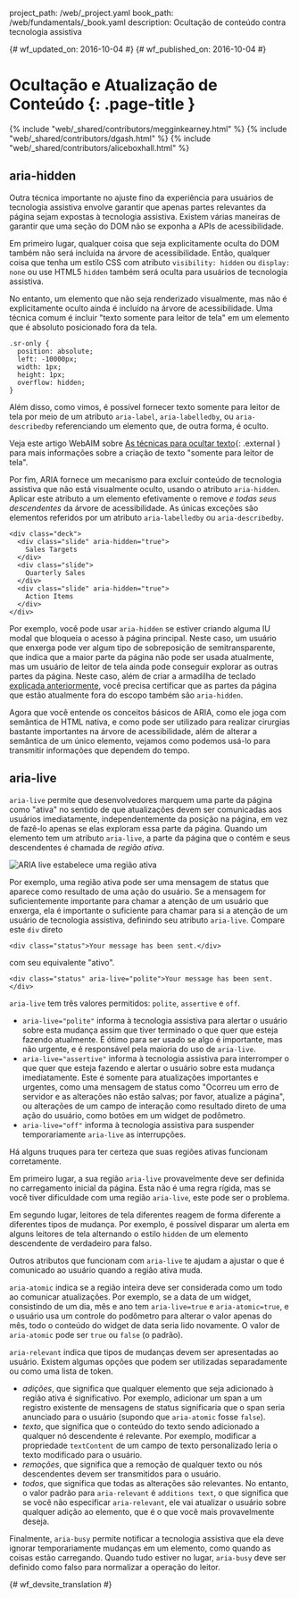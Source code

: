 project_path: /web/_project.yaml
book_path: /web/fundamentals/_book.yaml
description: Ocultação de conteúdo contra tecnologia assistiva


{# wf_updated_on: 2016-10-04 #}
{# wf_published_on: 2016-10-04 #}

# Ocultação e Atualização de Conteúdo {: .page-title }

{% include "web/_shared/contributors/megginkearney.html" %}
{% include "web/_shared/contributors/dgash.html" %}
{% include "web/_shared/contributors/aliceboxhall.html" %}

## aria-hidden

Outra técnica importante no ajuste fino da experiência para usuários de
tecnologia assistiva envolve garantir que apenas partes relevantes da página
sejam expostas à tecnologia assistiva. Existem várias maneiras de garantir que uma seção
do DOM não se exponha a APIs de acessibilidade.

Em primeiro lugar, qualquer coisa que seja explicitamente oculta do DOM
também não será incluída na árvore de acessibilidade. Então, qualquer coisa que tenha um estilo CSS com atributo `visibility:
hidden` ou `display: none` ou use HTML5 `hidden` também será oculta
para usuários de tecnologia assistiva.

No entanto, um elemento que não seja renderizado visualmente, mas não é explicitamente
oculto ainda é incluído na árvore de acessibilidade. Uma técnica comum é incluir
"texto somente para leitor de tela" em um elemento que é absoluto posicionado fora da tela.


    .sr-only {
      position: absolute;
      left: -10000px;
      width: 1px;
      height: 1px;
      overflow: hidden;
    }
    

Além disso, como vimos, é possível fornecer texto somente para leitor de tela por meio de um atributo 
`aria-label`, `aria-labelledby`, ou `aria-describedby` referenciando um elemento
que, de outra forma, é oculto.

Veja este artigo WebAIM sobre [As técnicas para ocultar
texto](http://webaim.org/techniques/css/invisiblecontent/#techniques){: .external }
para mais informações sobre a criação de texto "somente para leitor de tela".

Por fim, ARIA fornece um mecanismo para excluir conteúdo de tecnologia
assistiva que não está visualmente oculto, usando o atributo `aria-hidden`.
Aplicar este atributo a um elemento efetivamente o remove *e todas seus
 descendentes* da árvore de acessibilidade. As únicas exceções são elementos
referidos por um atributo `aria-labelledby` ou `aria-describedby`.

    <div class="deck">
      <div class="slide" aria-hidden="true">
        Sales Targets
      </div>
      <div class="slide">
        Quarterly Sales
      </div>
      <div class="slide" aria-hidden="true">
        Action Items
      </div>
    </div>

Por exemplo, você pode usar `aria-hidden` se estiver criando alguma IU modal que
bloqueia o acesso à página principal. Neste caso, um usuário que enxerga pode ver algum tipo de
sobreposição de semitransparente, que indica que a maior parte da página não
pode ser usada atualmente, mas um usuário de leitor de tela ainda pode
conseguir explorar as outras partes da página. Neste caso, além de criar a armadilha de teclado [explicada
anteriormente](/web/fundamentals/accessibility/focus/using-tabindex#modals-and-keyboard-traps),
você precisa certificar que as partes da página que estão atualmente fora do
escopo também são `aria-hidden`.

Agora que você entende os conceitos básicos de ARIA, como ele joga com semântica de HTML
nativa, e como pode ser utilizado para realizar cirurgias bastante importantes na
árvore de acessibilidade, além de alterar a semântica de um único elemento, vejamos
como podemos usá-lo para transmitir informações que dependem do tempo.

## aria-live

`aria-live` permite que desenvolvedores marquem uma parte da página como "ativa"
no sentido de que atualizações devem ser comunicadas aos usuários imediatamente,
independentemente da posição na página, em vez de fazê-lo apenas se elas exploram essa parte da página. Quando
um elemento tem um atributo `aria-live`, a parte da página que o contém
e seus descendentes é chamada de *região ativa*.

![ARIA live estabelece uma região ativa](imgs/aria-live.jpg)

Por exemplo, uma região ativa pode ser uma mensagem de status que aparece como resultado de
uma ação do usuário. Se a mensagem for suficientemente importante para chamar a atenção
de um usuário que enxerga, ela é importante o suficiente para chamar para si a atenção
de um usuário de tecnologia assistiva, definindo seu atributo `aria-live`. Compare este `div` direto


    <div class="status">Your message has been sent.</div>
    

com seu equivalente "ativo".


    <div class="status" aria-live="polite">Your message has been sent.</div>
    

`aria-live` tem três valores permitidos: `polite`, `assertive` e `off`.

 - `aria-live="polite"` informa à tecnologia assistiva para alertar o usuário sobre esta
   mudança assim que tiver terminado o que quer que esteja fazendo atualmente. É ótimo para ser usado
   se algo é importante, mas não urgente, e é responsável pela maioria do
   uso de `aria-live`.
 - `aria-live="assertive"` informa à tecnologia assistiva para interromper o que quer que esteja
   fazendo e alertar o usuário sobre esta mudança imediatamente. Este é somente para
   atualizações importantes e urgentes, como uma mensagem de status como "Ocorreu um erro
   de servidor e as alterações não estão salvas; por favor, atualize a página", ou
   alterações de um campo de interação como resultado direto de uma ação do usuário, como
   botões em um widget de podômetro.
 - `aria-live="off"` informa à tecnologia assistiva para suspender temporariamente
   `aria-live` as interrupções.

Há alguns truques para ter certeza que suas regiões ativas funcionam corretamente.

Em primeiro lugar, a sua região `aria-live` provavelmente deve ser definida no carregamento
inicial da página. Esta não é uma regra rígida, mas se você tiver dificuldade com
uma região `aria-live`, este pode ser o problema.

Em segundo lugar, leitores de tela diferentes reagem de forma diferente a diferentes tipos
de mudança. Por exemplo, é possível disparar um alerta em alguns leitores de tela
alternando o estilo `hidden` de um elemento descendente de verdadeiro para falso.

Outros atributos que funcionam com `aria-live` te ajudam a ajustar o que
é comunicado ao usuário quando a região ativa muda.

`aria-atomic` indica se a região inteira deve ser considerada como um todo
ao comunicar atualizações. Por exemplo, se a data de um widget, consistindo de 
um dia, mês e ano tem `aria-live=true` e `aria-atomic=true`, e o usuário usa um
controle do podômetro para alterar o valor apenas do mês, todo o
conteúdo do widget de data seria lido novamente. O valor de `aria-atomic` pode ser `true`
ou `false` (o padrão).

`aria-relevant` indica que tipos de mudanças devem ser apresentadas ao usuário.
Existem algumas opções que podem ser utilizadas separadamente ou como uma lista de token.

 - *adições*, que significa que qualquer elemento que seja adicionado à região 
   ativa é significativo. Por exemplo, adicionar um span a um registro existente de mensagens
   de status significaria que o span seria anunciado para o usuário (supondo
   que `aria-atomic` fosse `false`).
 - *texto*, que significa que o conteúdo do texto sendo adicionado a qualquer nó
   descendente é relevante. Por exemplo, modificar a propriedade `textContent` de um campo de texto
   personalizado leria o texto modificado para o usuário.
 - *remoções*, que significa que a remoção de qualquer texto ou nós descendentes
   devem ser transmitidos para o usuário.
 - *todos*, que significa que todas as alterações são relevantes. No entanto, o valor padrão para
   `aria-relevant` é `additions text`, o que significa que se você não especificar
   `aria-relevant`, ele vai atualizar o usuário sobre qualquer adição ao elemento,
   que é o que você mais provavelmente deseja.

Finalmente, `aria-busy` permite notificar a tecnologia assistiva que ela deve
ignorar temporariamente mudanças em um elemento, como quando as coisas estão carregando. Quando
tudo estiver no lugar, `aria-busy` deve ser definido como falso para normalizar
a operação do leitor.
 


{# wf_devsite_translation #}
